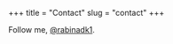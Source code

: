 +++
title = "Contact"
slug = "contact"
+++

Follow me, [@rabinadk1](https://twitter.com/rabinadk1/).
